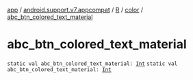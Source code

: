 [app](../../../index.md) / [android.support.v7.appcompat](../../index.md) / [R](../index.md) / [color](index.md) / [abc_btn_colored_text_material](./abc_btn_colored_text_material.md)

# abc_btn_colored_text_material

`static val abc_btn_colored_text_material: `[`Int`](https://kotlinlang.org/api/latest/jvm/stdlib/kotlin/-int/index.html)
`static val abc_btn_colored_text_material: `[`Int`](https://kotlinlang.org/api/latest/jvm/stdlib/kotlin/-int/index.html)